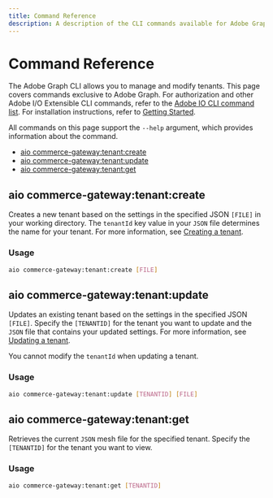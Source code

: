 ```yaml
---
title: Command Reference
description: A description of the CLI commands available for Adobe Graph.
---
```


# Command Reference

The Adobe Graph CLI allows you to manage and modify tenants. This page covers commands exclusive to Adobe Graph. For authorization and other Adobe I/O Extensible CLI commands, refer to the [Adobe IO CLI command list]. For installation instructions, refer to [Getting Started].

All commands on this page support the `--help` argument, which provides information about the command.

-  [aio commerce-gateway:tenant:create](aio_commerce-gateway:tenant:create)
-  [aio commerce-gateway:tenant:update](#aio_commerce-gateway:tenant:update)
-  [aio commerce-gateway:tenant:get](#aio_commerce-gateway:tenant:get)

## aio commerce-gateway:tenant:create

Creates a new tenant based on the settings in the specified JSON `[FILE]` in your working directory. The `tenantId` key value in your `JSON` file determines the name for your tenant. For more information, see [Creating a tenant].

### Usage

```bash
aio commerce-gateway:tenant:create [FILE]
```

## aio commerce-gateway:tenant:update

Updates an existing tenant based on the settings in the specified JSON `[FILE]`. Specify the `[TENANTID]` for the tenant you want to update and the `JSON` file that contains your updated settings. For more information, see [Updating a tenant].

<InlineAlert variant="info" slots="text"/>

You cannot modify the `tenantId` when updating a tenant.

### Usage

```bash
aio commerce-gateway:tenant:update [TENANTID] [FILE]
```

## aio commerce-gateway:tenant:get

Retrieves the current `JSON` mesh file for the specified tenant. Specify the `[TENANTID]` for the tenant you want to view.

### Usage

```bash
aio commerce-gateway:tenant:get [TENANTID]
```

<!-- Link Definitions -->
[Getting Started]:../gateway/getting-started
[Adobe IO CLI command list]:https://github.com/adobe/aio-cli#commands
[Creating a tenant]:../gateway/create-tenant
[Updating a tenant]:../gateway/create-tenant#update_an_existing_tenant
